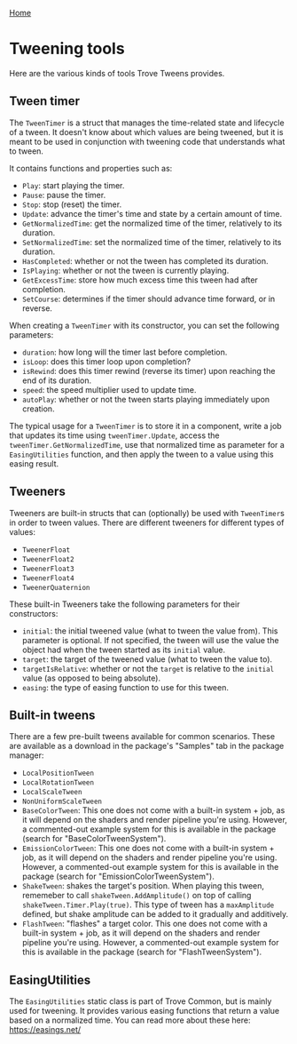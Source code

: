 
[Home](./how-it-works.md)

# Tweening tools

Here are the various kinds of tools Trove Tweens provides. 

## Tween timer

The `TweenTimer` is a struct that manages the time-related state and lifecycle of a tween. It doesn't know about which values are being tweened, but it is meant to be used in conjunction with tweening code that understands what to tween.

It contains functions and properties such as:
* `Play`: start playing the timer.
* `Pause`: pause the timer.
* `Stop`: stop (reset) the timer.
* `Update`: advance the timer's time and state by a certain amount of time.
* `GetNormalizedTime`: get the normalized time of the timer, relatively to its duration.
* `SetNormalizedTime`: set the normalized time of the timer, relatively to its duration.
* `HasCompleted`: whether or not the tween has completed its duration.
* `IsPlaying`: whether or not the tween is currently playing.
* `GetExcessTime`: store how much excess time this tween had after completion.
* `SetCourse`: determines if the timer should advance time forward, or in reverse.

When creating a `TweenTimer` with its constructor, you can set the following parameters:
* `duration`: how long will the timer last before completion.
* `isLoop`: does this timer loop upon completion? 
* `isRewind`: does this timer rewind (reverse its timer) upon reaching the end of its duration. 
* `speed`: the speed multiplier used to update time.
* `autoPlay`: whether or not the tween starts playing immediately upon creation.

The typical usage for a `TweenTimer` is to store it in a component, write a job that updates its time using `tweenTimer.Update`, access the `tweenTimer.GetNormalizedTime`, use that normalized time as parameter for a `EasingUtilities` function, and then apply the tween to a value using this easing result.


## Tweeners

Tweeners are built-in structs that can (optionally) be used with `TweenTimer`s in order to tween values. There are different tweeners for different types of values:
* `TweenerFloat`
* `TweenerFloat2`
* `TweenerFloat3`
* `TweenerFloat4`
* `TweenerQuaternion`

These built-in Tweeners take the following parameters for their constructors:
* `initial`: the initial tweened value (what to tween the value from). This parameter is optional. If not specified, the tween will use the value the object had when the tween started as its `initial` value.
* `target`: the target of the tweened value (what to tween the value to).
* `targetIsRelative`: whether or not the `target` is relative to the `initial` value (as opposed to being absolute).
* `easing`: the type of easing function to use for this tween.


## Built-in tweens

There are a few pre-built tweens available for common scenarios. These are available as a download in the package's "Samples" tab in the package manager:
* `LocalPositionTween`
* `LocalRotationTween`
* `LocalScaleTween`
* `NonUniformScaleTween`
* `BaseColorTween`: This one does not come with a built-in system + job, as it will depend on the shaders and render pipeline you're using. However, a commented-out example system for this is available in the package (search for "BaseColorTweenSystem").
* `EmissionColorTween`: This one does not come with a built-in system + job, as it will depend on the shaders and render pipeline you're using. However, a commented-out example system for this is available in the package (search for "EmissionColorTweenSystem").
* `ShakeTween`: shakes the target's position. When playing this tween, rememeber to call `shakeTween.AddAmplitude()` on top of calling `shakeTween.Timer.Play(true)`. This type of tween has a `maxAmplitude` defined, but shake amplitude can be added to it gradually and additively.
* `FlashTween`: "flashes" a target color. This one does not come with a built-in system + job, as it will depend on the shaders and render pipeline you're using. However, a commented-out example system for this is available in the package (search for "FlashTweenSystem").


## EasingUtilities

The `EasingUtilities` static class is part of Trove Common, but is mainly used for tweening. It provides various easing functions that return a value based on a normalized time. You can read more about these here: https://easings.net/ 
